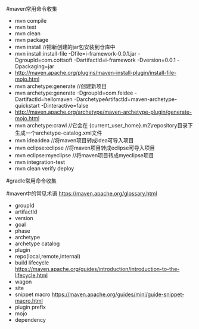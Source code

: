 #maven常用命令收集
- mvn compile
- mvn test
- mvn clean
- mvn package
- mvn install //把新创建的jar包安装到仓库中 
- mvn install:install-file -Dfile=i-framework-0.0.1.jar -DgroupId=com.cottsoft -DartifactId=i-framework -Dversion=0.0.1 -Dpackaging=jar
- http://maven.apache.org/plugins/maven-install-plugin/install-file-mojo.html
- mvn archetype:generate //创建新项目
- mvn archetype:generate -DgroupId=com.feidee -DartifactId=hellomaven -DarchetypeArtifactId=maven-archetype-quickstart -Dinteractive=false
- http://maven.apache.org/archetype/maven-archetype-plugin/generate-mojo.html
- mvn archetype:crawl //它会在 {current_user_home}\.m2\repository目录下生成一个archetype-catalog.xml文件
- mvn idea:idea //将maven项目转成idea可导入项目
- mvn eclipse:eclipse //将maven项目转成eclipse可导入项目
- mvn eclipse:myeclipse //将maven项目转成myeclipse项目
- mvn integration-test
- mvn clean verify deploy

#gradle常用命令收集


#maven中的常见术语
https://maven.apache.org/glossary.html
- groupId
- artifactId
- version
- goal
- phase
- archetype
- archetype catalog
- plugin
- repo(local,remote,internal)
- build lifecycle https://maven.apache.org/guides/introduction/introduction-to-the-lifecycle.html
- wagon
- site
- snippet macro https://maven.apache.org/guides/mini/guide-snippet-macro.html
- plugin prefix
- mojo
- dependency
